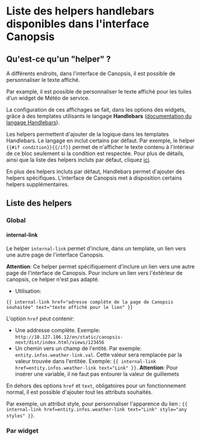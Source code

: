 # Liste des helpers handlebars disponibles dans l'interface Canopsis

## Qu'est-ce qu'un "helper" ?

A différents endroits, dans l'interface de Canopsis, il est possible de personnaliser le texte affiché.

Par example, il est possible de personnaliser le texte affiché pour les tuiles d'un widget de Météo de service.

La configuration de ces affichages se fait, dans les options des widgets, grâce à des templates utilisants le langage **Handlebars** ([documentation du langage Handlebars](https://handlebarsjs.com/)).

Les helpers permettent d'ajouter de la logique dans les templates Handlebars. Le langage en inclut certains par défaut. Par exemple, le helper ```{{#if condition}}{{/if}}``` permet de n'afficher le texte contenu à l'intérieur de ce bloc seulement si la condition est respectée. Pour plus de détails, ainsi que la liste des helpers incluts par défaut, cliquez [ici](https://handlebarsjs.com/builtin_helpers.html).

En plus des helpers incluts par défaut, Handlebars permet d'ajouter des helpers spécifiques. L'interface de Canopsis met à disposition certains helpers supplémentaires.

## Liste des helpers

### Global

#### internal-link

Le helper ```internal-link``` permet d'inclure, dans un template, un lien vers une autre page de l'interface Canopsis.

**Attention**: Ce helper permet spécifiquement d'inclure un lien vers une autre page de l'interface de Canopsis. Pour inclure un lien vers l'éxtérieur de canopsis, ce helper n'est pas adapté.

- Utilisation:

```
{{ internal-link href="adresse complète de la page de Canopsis souhaitée" text="texte affiché pour le lien" }}
```

L'option ```href``` peut contenir:

- Une addresse complète. Exemple: ```http://10.127.186.12/en/static/canopsis-next/dist/index.html/views/123456```
- Un chemin vers un champ de l'entité. Par exemple: ```entity.infos.weather-link.val```. Cette valeur sera remplacée par la valeur trouvée dans l'entitée. Exemple: ```{{ internal-link href=entity.infos.weather-link text="Link" }}```. **Attention**: Pour insérer une variable, il ne faut pas entourer la valeur de guillemets 

En dehors des options ```href``` et ```text```, obligatoires pour un fonctionnement normal, il est possible d'ajouter tout les attributs souhaités.

Par exemple, un attribut style, pour personnaliser l'apparence du lien : ```{{ internal-link href=entity.infos.weather-link text="Link" style="any styles" }}```.

### Par widget


